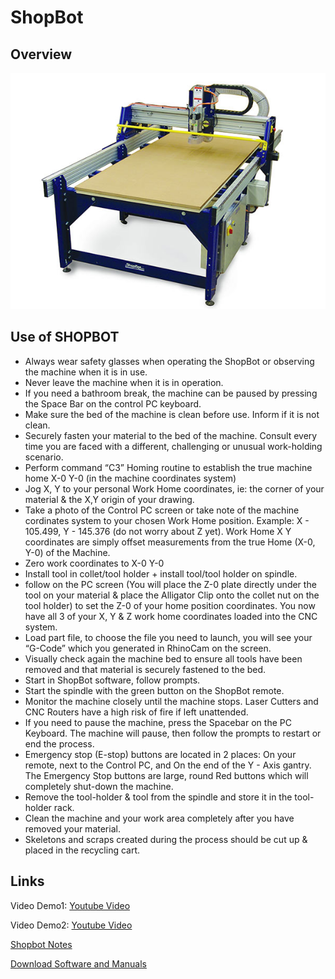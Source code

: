 # ShopBot

## Overview
 

![RolandSense](images/shopbot1.jpg)

## Use of SHOPBOT
- Always wear safety glasses when operating the ShopBot or observing the machine when it is in use.
- Never leave the machine when it is in operation.
- If you need a bathroom break, the machine can be paused by pressing the Space Bar on the control PC keyboard.
- Make sure the bed of the machine is clean before use. Inform if it is not clean.
- Securely fasten your material to the bed of the machine. Consult every time you are faced with a different, challenging or unusual work-holding scenario.
- Perform command “C3” Homing routine to establish the true machine home X-0 Y-0 (in the machine coordinates system)
- Jog X, Y to your personal Work Home coordinates, ie: the corner of your material & the X,Y origin of your drawing.
- Take a photo of the Control PC screen or take note of the machine cordinates system to your chosen Work Home position. Example: X - 105.499, Y - 145.376 (do not worry about Z yet). Work Home X Y coordinates are simply offset measurements from the true Home (X-0, Y-0) of the Machine.
- Zero work coordinates to X-0 Y-0
- Install tool in collet/tool holder + install tool/tool holder on spindle.
- follow on the PC screen (You will place the Z-0 plate directly under the tool on your material & place the Alligator Clip onto the collet nut on the tool holder) to set the Z-0 of your home position coordinates. You now have all 3 of your X, Y & Z work home coordinates loaded into the CNC system.
- Load part file, to choose the file you need to launch, you will see your “G-Code” which you generated in RhinoCam on the screen.
- Visually check again the machine bed to ensure all tools have been removed and that material is securely fastened to the bed.
- Start in ShopBot software, follow prompts.
- Start the spindle with the green button on the ShopBot remote.
- Monitor the machine closely until the machine stops. Laser Cutters and CNC Routers have a high risk of fire if left unattended.
- If you need to pause the machine, press the Spacebar on the PC Keyboard. The machine will pause, then follow the prompts to restart or end the process.
- Emergency stop (E-stop) buttons are located in 2 places: On your remote, next to the Control PC, and On the end of the Y - Axis gantry. The Emergency Stop buttons are large, round Red buttons which will completely shut-down the machine.
- Remove the tool-holder & tool from the spindle and store it in the tool-holder rack.
- Clean the machine and your work area completely after you have removed your material.
- Skeletons and scraps created during the process should be cut up & placed in the recycling cart.
## Links

Video Demo1: [Youtube Video](https://www.youtube.com/watch?v=g7QI_q2ntdo)  

Video Demo2: [Youtube Video](https://www.youtube.com/watch?v=_XiCnMQyi-4)  

[Shopbot Notes](http://fab.academany.org/2018/labs/fablabcept/students/adhitya-ss/week-8.html)

[Download Software and Manuals](https://support.shopbottools.com/products)
